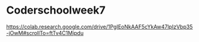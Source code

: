 # Coderschoolweek7
https://colab.research.google.com/drive/1PgIEoNkAAF5cYkAw47lpIzVbp35-jOwM#scrollTo=ftTv4C1Mipdu
